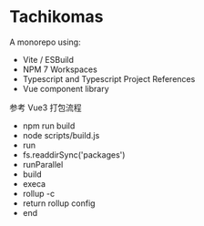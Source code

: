 # Tachikomas

A monorepo using:

- Vite / ESBuild
- NPM 7 Workspaces
- Typescript and Typescript Project References
- Vue component library


参考 Vue3 打包流程
- npm run build
- node scripts/build.js
- run
- fs.readdirSync('packages')
- runParallel
- build
- execa
- rollup -c
- return rollup config
- end